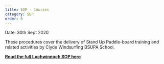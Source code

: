 ```yaml
---
title: SOP - Courses
category: SUP
order: 6
---
```

Date: 30th Sept 2020

These procedures cover the delivery of Stand Up Paddle-board training and related activities by Clyde Windsurfing BSUPA School.




**[Read the full Lochwinnoch SOP here](/clyde/files/SOP.pdf)**
